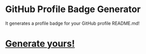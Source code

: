 # GitHub Profile Badge Generator
It generates a profile badge for your GitHub profile README.md!

# [Generate yours!](sn0wye.github.io/profile-badge)
